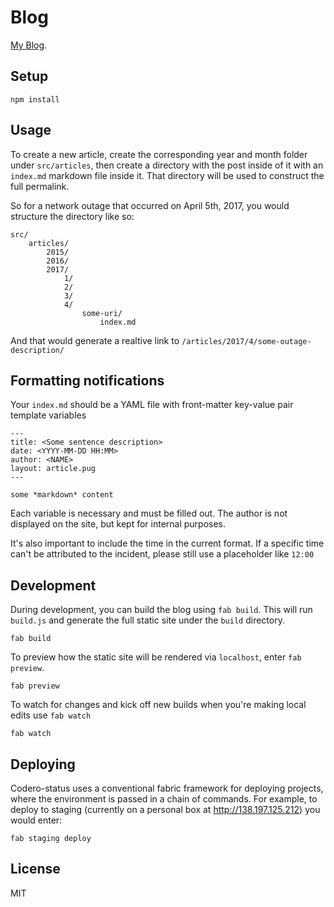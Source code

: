 # Blog

[My Blog](http://joecmarshall.com). 

## Setup

`npm install`

## Usage

To create a new article, create the corresponding year and month folder under `src/articles`, then create a directory with the post inside of it with an `index.md` markdown file inside it. That directory will be used to construct the full permalink.

So for a network outage that occurred on April 5th, 2017, you would structure the directory like so:

```
src/
	articles/
		2015/
		2016/
		2017/
			1/
			2/
			3/
			4/
				some-uri/
					index.md
```

And that would generate a realtive link to `/articles/2017/4/some-outage-description/`

## Formatting notifications

Your `index.md` should be a YAML file with front-matter key-value pair template variables

```
---
title: <Some sentence description>
date: <YYYY-MM-DD HH:MM>
author: <NAME>
layout: article.pug
---

some *markdown* content
```
Each variable is necessary and must be filled out. The author is not displayed on the site, but kept for internal purposes.

It's also important to include the time in the current format. If a specific time can't be attributed to the incident, please still use a placeholder like `12:00`

## Development

During development, you can build the blog using `fab build`. This will run `build.js` and generate the full static site under the `build` directory.

```
fab build
```

To preview how the static site will be rendered via `localhost`, enter `fab preview`.

```
fab preview
```

To watch for changes and kick off new builds when you're making local edits use `fab watch`

```
fab watch
```

## Deploying

Codero-status uses a conventional fabric framework for deploying projects, where the environment is passed in a chain of commands. For example, to deploy to staging (currently on a personal box at http://138.197.125.212) you would enter:

```
fab staging deploy
```


## License

MIT